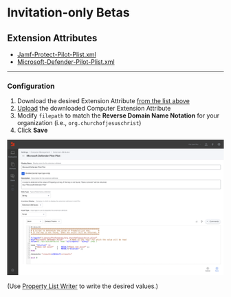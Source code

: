 # Invitation-only Betas
## Extension Attributes

- [Jamf-Protect-Pilot-Plist.xml](Jamf-Protect-Pilot-Plist.xml)
- [Microsoft-Defender-Pilot-Plist.xml](Microsoft-Defender-Pilot-Plist.xml)

---

### Configuration

1. Download the desired Extension Attribute [from the list above](#extension-attributes) 
1. [Upload](https://docs.jamf.com/10.29.0/jamf-pro/administrator-guide/Computer_Extension_Attributes.html#src-81928610_id-.ComputerExtensionAttributesv10.27.0-UploadingaTemplateforaComputerExtensionAttribute) the downloaded Computer Extension Attribute
1. Modify `filepath` to match the **Reverse Domain Name Notation** for your organization (i.e., `org.churchofjesuschrist`)
1. Click **Save**

![Microsoft-Defender-Pilot-Plist.xml](https://raw.githubusercontent.com/dan-snelson/Invitation-only-Betas/main/images/Microsoft-Defender-Pilot-Plist.png)

(Use [Property List Writer](https://github.com/dan-snelson/Invitation-only-Betas/tree/main/Scripts#property-list-writer) to write the desired values.)

